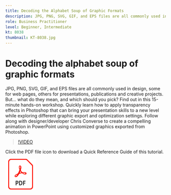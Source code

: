 ```yaml
---
title: Decoding the Alphabet Soup of Graphic Formats
description: JPG, PNG, SVG, GIF, and EPS files are all commonly used in design, some for web pages, others for presentations, publications and creative projects. But what do they mean, and which should you pick?
role: Business Practitioner
level: Beginner, Intermediate
kt: 8038
thumbnail: KT-8038.jpg
---
```

# Decoding the alphabet soup of graphic formats

JPG, PNG, SVG, GIF, and EPS files are all commonly used in design, some for web pages, others for presentations, publications and creative projects. But… what do they mean, and which should you pick? Find out in this 15-minute hands-on workshop. Quickly learn how to apply transparency effects in Photoshop that can bring your presentation skills to a new level while exploring different graphic export and optimization settings. Follow along with designer/developer Chris Converse to create a compelling animation in PowerPoint using customized graphics exported from Photoshop.

>[!VIDEO](https://video.tv.adobe.com/v/333805?hidetitle=true)

Click the PDF file icon to download a Quick Reference Guide of this tutorial.

[![PDF File Icon](../assets/acrobat_PDF_96.png)](../quick-reference/Decodingthealphabetsoupofgraphicformats.pdf)